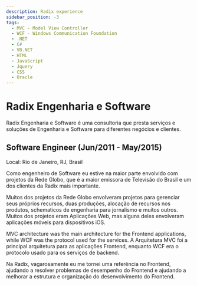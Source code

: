 ```yaml
---
description: Radix experience
sidebar_position: -3
tags:
  - MVC - Model View Controller
  - WCF - Windows Communication Foundation
  - .NET
  - C#
  - VB.NET
  - HTML
  - JavaScript
  - Jquery
  - CSS
  - Oracle
---
```


# Radix Engenharia e Software

Radix Engenharia e Software é uma consultoria que presta serviços e soluções de Engenharia e Software para diferentes negócios e clientes.

## Software Engineer (Jun/2011 - May/2015)

Local: Rio de Janeiro, RJ, Brasil

Como engenheiro de Software eu estive na maior parte envolvido com projetos da Rede Globo, que é a maior emissora de Televisão do Brasil e um dos clientes da Radix mais importante.

Muitos dos projetos da Rede Globo envolveram projetos para gerenciar seus próprios recursos, duas produções, alocação de recursos nos produtos, schematicos de engenharia para jornalismo e muitos outros. Muitos dos projetos eram Aplicações Web, mas alguns deles envolveram aplicações móveis para dispositivos iOS.

MVC architecture was the main architecture for the Frontend applications, while WCF was the protocol used for the services.
A Arquitetura MVC foi a principal arquitetura para as aplicações Frontend, enquanto WCF era o protocolo usado para os serviços de backend.

Na Radix, vagarosamente eu me tornei uma referência no Frontend, ajudando a resolver problemas de desempenho do Frontend e ajudando a melhorar a estrutura e organização do desenvolvimento do Frontend.
